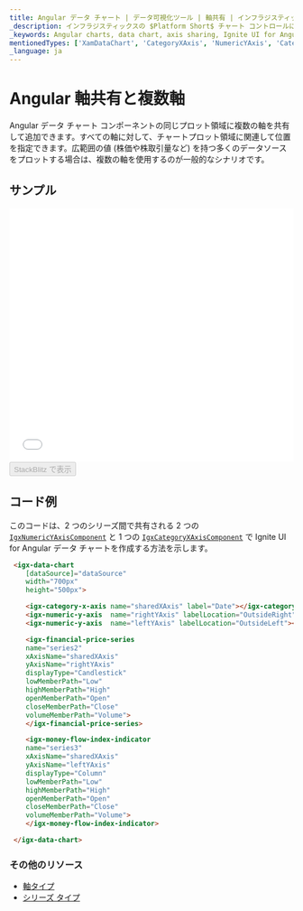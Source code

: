 ```yaml
---
title: Angular データ チャート | データ可視化ツール | 軸共有 | インフラジスティックス
_description: インフラジスティックスの $Platform Short$ チャート コントロールにより、複数の軸を同じプロット エリアに表示できます。複数の軸を持つ Ignite UI for Angular グラフを作成します!
_keywords: Angular charts, data chart, axis sharing, Ignite UI for Angular, Infragistics, multiple axes, Angular チャート, データ チャート, 軸共有, インフラジスティックス, 複数軸
mentionedTypes: ['XamDataChart', 'CategoryXAxis', 'NumericYAxis', 'CategoryDateTimeXAxis']
_language: ja
---
```


# Angular 軸共有と複数軸

 Angular データ チャート コンポーネントの同じプロット領域に複数の軸を共有して追加できます。すべての軸に対して、チャートプロット領域に関連して位置を指定できます。広範囲の値 (株価や株取引量など) を持つ多くのデータソースをプロットする場合は、複数の軸を使用するのが一般的なシナリオです。

## サンプル

<div class="sample-container loading" style="height: 450px">
    <iframe id="data-chart-axis-sharing-iframe" src='{environment:dvDemosBaseUrl}/charts/data-chart-axis-sharing' width="100%" height="100%" seamless frameBorder="0" onload="onXPlatSampleIframeContentLoaded(this);"></iframe>
</div>
<div>
    <button data-localize="stackblitz" disabled class="stackblitz-btn" data-iframe-id="data-chart-axis-sharing-iframe" data-demos-base-url="{environment:dvDemosBaseUrl}">StackBlitz で表示
    </button>


</div>

<div class="divider--half"></div>

## コード例

このコードは、2 つのシリーズ間で共有される 2 つの [`IgxNumericYAxisComponent`]({environment:dvapibaseurl}/products/ignite-ui-angular/api/docs/typescript/latest/classes/igxnumericyaxiscomponent.html) と 1 つの [`IgxCategoryXAxisComponent`]({environment:dvapibaseurl}/products/ignite-ui-angular/api/docs/typescript/latest/classes/igxcategoryxaxiscomponent.html) で Ignite UI for Angular データ チャートを作成する方法を示します。

```html
 <igx-data-chart
    [dataSource]="dataSource"
    width="700px"
    height="500px">

    <igx-category-x-axis name="sharedXAxis" label="Date"></igx-category-x-axis>
    <igx-numeric-y-axis  name="rightYAxis" labelLocation="OutsideRight"></igx-numeric-y-axis>
    <igx-numeric-y-axis  name="leftYAxis" labelLocation="OutsideLeft"></igx-numeric-y-axis>

    <igx-financial-price-series
    name="series2"
    xAxisName="sharedXAxis"
    yAxisName="rightYAxis"
    displayType="Candlestick"
    lowMemberPath="Low"
    highMemberPath="High"
    openMemberPath="Open"
    closeMemberPath="Close"
    volumeMemberPath="Volume">
    </igx-financial-price-series>

    <igx-money-flow-index-indicator
    name="series3"
    xAxisName="sharedXAxis"
    yAxisName="leftYAxis"
    displayType="Column"
    lowMemberPath="Low"
    highMemberPath="High"
    openMemberPath="Open"
    closeMemberPath="Close"
    volumeMemberPath="Volume">
    </igx-money-flow-index-indicator>

 </igx-data-chart>
```

### その他のリソース

-   [軸タイプ](data-chart-axis-types.md)
-   [シリーズ タイプ](data-chart-series-types.md)
